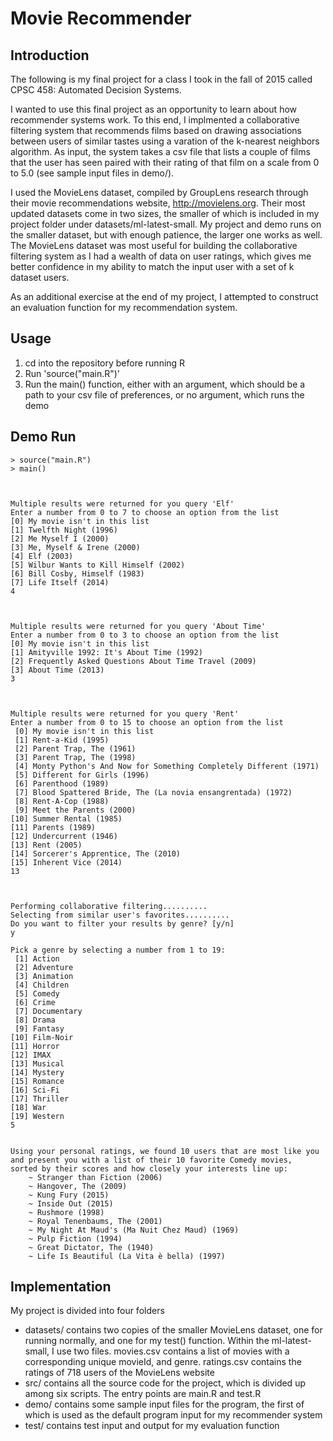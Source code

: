 Movie Recommender
=================

Introduction
------------
The following is my final project for a class I took in the fall of 2015 called
CPSC 458: Automated Decision Systems.

I wanted to use this final project as an opportunity to learn about how
recommender systems work. To this end, I implmented a collaborative filtering
system that recommends films based on drawing associations between users of
similar tastes using a varation of the k-nearest neighbors algorithm. As input,
the system takes a csv file that lists a couple of films that the user has seen
paired with their rating of that film on a scale from 0 to 5.0 (see sample
input files in demo/).

I used the MovieLens dataset, compiled by GroupLens research through their movie
recommendations website, http://movielens.org. Their most updated datasets come
in two sizes, the smaller of which is included in my project folder under
datasets/ml-latest-small. My project and demo runs on the smaller dataset, but
with enough patience, the larger one works as well. The MovieLens dataset was
most useful for building the collaborative filtering system as I had a wealth of
data on user ratings, which gives me better confidence in my ability to match
the input user with a set of k dataset users.

As an additional exercise at the end of my project, I attempted to construct
an evaluation function for my recommendation system.

Usage
-----
1. cd into the repository before running R
2. Run 'source("main.R")'
3. Run the main() function, either with an argument, which should be a path
   to your csv file of preferences, or no argument, which runs the demo


Demo Run
--------
	> source("main.R")
	> main()



	Multiple results were returned for you query 'Elf'
	Enter a number from 0 to 7 to choose an option from the list
	[0] My movie isn't in this list
	[1] Twelfth Night (1996)
	[2] Me Myself I (2000)
	[3] Me, Myself & Irene (2000)
	[4] Elf (2003)
	[5] Wilbur Wants to Kill Himself (2002)
	[6] Bill Cosby, Himself (1983)
	[7] Life Itself (2014)
	4



	Multiple results were returned for you query 'About Time'
	Enter a number from 0 to 3 to choose an option from the list
	[0] My movie isn't in this list
	[1] Amityville 1992: It's About Time (1992)
	[2] Frequently Asked Questions About Time Travel (2009)
	[3] About Time (2013)
	3



	Multiple results were returned for you query 'Rent'
	Enter a number from 0 to 15 to choose an option from the list
	 [0] My movie isn't in this list
	 [1] Rent-a-Kid (1995)
	 [2] Parent Trap, The (1961)
	 [3] Parent Trap, The (1998)
	 [4] Monty Python's And Now for Something Completely Different (1971)
	 [5] Different for Girls (1996)
	 [6] Parenthood (1989)
	 [7] Blood Spattered Bride, The (La novia ensangrentada) (1972)
	 [8] Rent-A-Cop (1988)
	 [9] Meet the Parents (2000)
	[10] Summer Rental (1985)
	[11] Parents (1989)
	[12] Undercurrent (1946)
	[13] Rent (2005)
	[14] Sorcerer's Apprentice, The (2010)
	[15] Inherent Vice (2014)
	13



	Performing collaborative filtering..........
	Selecting from similar user's favorites..........
	Do you want to filter your results by genre? [y/n]
	y

	Pick a genre by selecting a number from 1 to 19:
	 [1] Action
	 [2] Adventure
	 [3] Animation
	 [4] Children
	 [5] Comedy
	 [6] Crime
	 [7] Documentary
	 [8] Drama
	 [9] Fantasy
	[10] Film-Noir
	[11] Horror
	[12] IMAX
	[13] Musical
	[14] Mystery
	[15] Romance
	[16] Sci-Fi
	[17] Thriller
	[18] War
	[19] Western
	5


	Using your personal ratings, we found 10 users that are most like you
	and present you with a list of their 10 favorite Comedy movies,
	sorted by their scores and how closely your interests line up:
		~ Stranger than Fiction (2006)
		~ Hangover, The (2009)
		~ Kung Fury (2015)
		~ Inside Out (2015)
		~ Rushmore (1998)
		~ Royal Tenenbaums, The (2001)
		~ My Night At Maud's (Ma Nuit Chez Maud) (1969)
		~ Pulp Fiction (1994)
		~ Great Dictator, The (1940)
		~ Life Is Beautiful (La Vita è bella) (1997)

Implementation
--------------
My project is divided into four folders
* datasets/ contains two copies of the smaller MovieLens dataset, one for
  running normally, and one for my test() function. Within the ml-latest-small,
  I use two files. movies.csv contains a list of movies with a corresponding
  unique movieId, and genre. ratings.csv contains the ratings of 718 users of
  the MovieLens website
* src/ contains all the source code for the project, which is divided up among
  six scripts. The entry points are main.R and test.R
* demo/ contains some sample input files for the program, the first of which is
  used as the default program input for my recommender system
* test/ contains test input and output for my evaluation function
